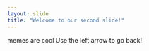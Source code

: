 ```yaml
---
layout: slide
title: "Welcome to our second slide!"
---
```

memes are cool
Use the left arrow to go back!
